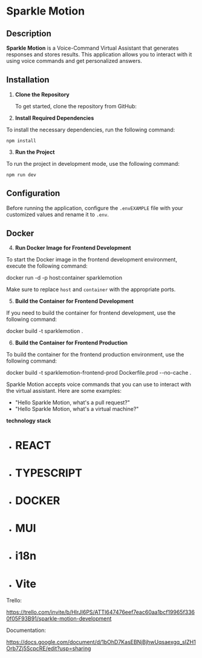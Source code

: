 # Sparkle Motion

## Description

**Sparkle Motion** is a Voice-Command Virtual Assistant that generates responses and stores results. This application allows you to interact with it using voice commands and get personalized answers.

## Installation

1. **Clone the Repository**

   To get started, clone the repository from GitHub:


2. **Install Required Dependencies**

To install the necessary dependencies, run the following command:

    npm install


3. **Run the Project**

To run the project in development mode, use the following command:

    npm run dev


## Configuration

Before running the application, configure the `.envEXAMPLE` file with your customized values and rename it to `.env`.

## Docker

4. **Run Docker Image for Frontend Development**

To start the Docker image in the frontend development environment, execute the following command:

docker run -d -p host:container sparklemotion


Make sure to replace `host` and `container` with the appropriate ports.

5. **Build the Container for Frontend Development**

If you need to build the container for frontend development, use the following command:

docker build -t sparklemotion .


6. **Build the Container for Frontend Production**

To build the container for the frontend production environment, use the following command:

docker build -t sparklemotion-frontend-prod Dockerfile.prod --no-cache .

Sparkle Motion accepts voice commands that you can use to interact with the virtual assistant. Here are some examples:

- "Hello Sparkle Motion, what's a pull request?"
- "Hello Sparkle Motion, what's a virtual machine?"

 **technology stack**

 - # REACT
 - # TYPESCRIPT
 - # DOCKER
 - # MUI
 - # i18n
 - # Vite


Trello:

https://trello.com/invite/b/HIrJl6PS/ATTI647476eef7eac60aa1bcf19965f3360f05F93B91/sparkle-motion-development

Documentation:

https://docs.google.com/document/d/1bOhD7KasEBNjBjhwUqsaexgq_sIZH1Orb7Zj5ScpcRE/edit?usp=sharing





